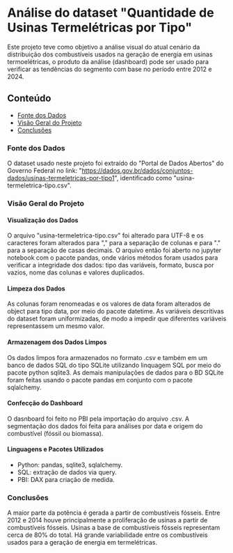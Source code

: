 # Análise do dataset "Quantidade de Usinas Termelétricas por Tipo"

Este projeto teve como objetivo a análise visual do atual cenário da distribuição dos combustíveis usados na geração de energia em usinas termoelétricas, o produto da análise (dashboard) pode ser usado para verificar as tendências do segmento com base no período entre 2012 e 2024.

## Conteúdo

- [Fonte dos Dados](#-fonte-dos-dados)
- [Visão Geral do Projeto](#visao-geral-do-projeto)
- [Conclusões](#conclusoes)

### Fonte dos Dados

O dataset usado neste projeto foi extraído do "Portal de Dados Abertos" do Governo Federal no link: "https://dados.gov.br/dados/conjuntos-dados/usinas-termeletricas-por-tipo1", identificado como "usina-termeletrica-tipo.csv".

### Visão Geral do Projeto

#### Visualização dos Dados

O arquivo "usina-termeletrica-tipo.csv" foi alterado para UTF-8 e os caracteres foram alterados para "," para a separação de colunas e para "." para a separação de casas decimais.
O arquivo então foi aberto no jupyter notebook com o pacote pandas, onde vários métodos foram usados para verificar a integridade dos dados: tipo das variáveis, formato, busca por vazios, nome das colunas e valores duplicados.

#### Limpeza dos Dados

As colunas foram renomeadas e os valores de data foram alterados de object para tipo data, por meio do pacote datetime.
As variáveis descritivas do dataset foram uniformizadas, de modo a impedir que diferentes variáveis representassem um mesmo valor.

#### Armazenagem dos Dados Limpos

Os dados limpos fora armazenados no formato .csv e também em um banco de dados SQL do tipo SQLite utilizando linquagem SQL por meio do pacote python sqlite3.
As demais manipulações de dados para o BD SQLite foram feitas usando o pacote pandas em conjunto com o pacote sqlalchemy.

#### Confecção do Dashboard

O dasnboard foi feito no PBI pela importação do arquivo .csv.
A segmentação dos dados foi feita para análises por data e origem do combustível (fóssil ou biomassa).

#### Linguagens e Pacotes Utilizados

- Python: pandas, sqlite3, sqlalchemy.
- SQL: extração de dados via query.
- PBI: DAX para criação de medida.

### Conclusões

A maior parte da potência é gerada a partir de combustíveis fósseis.
Entre 2012 e 2014 houve principalmente a proliferação de usinas a partir de combustíveis fósseis.
Usinas a base de combustíveis fósseis representam cerca de 80% do total.
Há grande variabilidade entre os combustíveis usados para a geração de energia em termelétricas.
